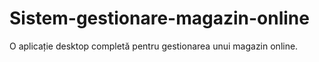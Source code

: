# Sistem-gestionare-magazin-online
O aplicație desktop completă pentru gestionarea unui magazin online.

